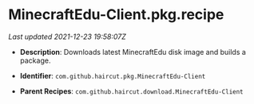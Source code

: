 # MinecraftEdu-Client.pkg.recipe

_Last updated 2021-12-23 19:58:07Z_

- **Description**: Downloads latest MinecraftEdu disk image and builds a package.

- **Identifier**: `com.github.haircut.pkg.MinecraftEdu-Client`

- **Parent Recipes**: `com.github.haircut.download.MinecraftEdu-Client`